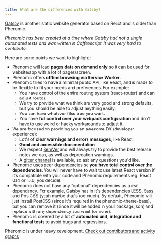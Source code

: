 ```yaml
---
title: What are the differences with Gatsby?
---
```


[Gatsby](https://github.com/gatsbyjs/gatsby) is another static website generator
based on React and is older than Phenomic.

_Phenomic has been created at a time where Gatsby had not a single
automated tests and was written in Coffeescript:
it was very hard to contribute._

Here are some points we want to highlight :

- Phenomic will load **pages data on demand only** so it can be used for
  website/app with a lot of pages/screen.
- Phenomic offers **offline browsing via Service Worker**.
- Phenomic tries to have a minimal public API, like React, and is made to be
  flexible to fit your needs and preferences.
  For example:
  - You have control of the entire routing system (react-router) and can
    adjust routes.
  - We try to provide what we think are very good and strong defaults,
    but you should be able to adjust anything easily.
  - You can have whatever files tree you want.
  - You have **full control over your webpack configuration** and don't have to
    use weird or hacky workarounds to adjust it.
- We are focused on providing you an awesome DX (developer experience):
  - Lot's of **clear warnings and errors messages**, like React.
  - **Good and accessible documentation**
  - We respect [SemVer](http://semver.org/) and will always try to provide the
    best release notes we can, as well as deprecation warnings.
  - A [gitter channel](https://gitter.im/MoOx/phenomic) is available,
    so ask any questions you'd like.
- Phenomic uses peer dependencies so **you have total control over the
  dependencies**.
  You will never have to wait to use latest React version if it's compatible
  with your code and Phenomic requirements (eg: React 0.14 or 15.0, you decide).
- Phenomic does not have any "optional" dependencies as a real dependency.
  For example, Gatsby has in it's dependencies LESS, Sass and PostCSS (yeah
  maybe that's too much).
  By default, Phenomic will just install PostCSS (since it's required in the
  phenomic-theme-base), but you can remove it (since it will be added in your
  package.json) and replace with any dependency you want (or none).
- Phenomic is covered by a lot of **automated unit, integration and functional
  tests** to avoid bugs and regressions.

Phenomic is under heavy development.
[Check out contributors and activity graphs](https://github.com/MoOx/phenomic/graphs/contributors)
